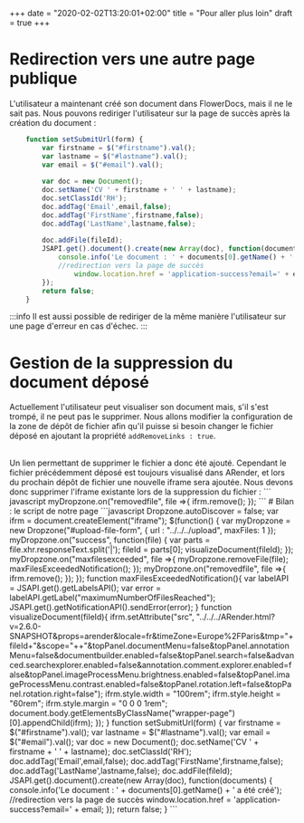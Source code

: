 +++
 date = "2020-02-02T13:20:01+02:00"
title = "Pour aller plus loin"
draft = true
+++

# Redirection vers une autre page publique
L'utilisateur a maintenant créé son document dans FlowerDocs, mais il ne le sait pas. Nous pouvons rediriger l'utilisateur sur la page de succès après la création du document : 
```javascript 
	function setSubmitUrl(form) {
		var firstname = $("#firstname").val();
  		var lastname = $("#lastname").val();
  		var email = $("#email").val();
  		
		var doc = new Document();
		doc.setName('CV ' + firstname + ' ' + lastname);
		doc.setClassId('RH');
		doc.addTag('Email',email,false);
		doc.addTag('FirstName',firstname,false);
		doc.addTag('LastName',lastname,false);
  		
		doc.addFile(fileId);
		JSAPI.get().document().create(new Array(doc), function(documents) {
			console.info('Le document : ' + documents[0].getName() + ' a été créé');
			//redirection vers la page de succès
				window.location.href = 'application-success?email=' + email;
		});
		return false;
	}
```
:::info
Il est aussi possible de rediriger de la même manière l'utilisateur sur une page d'erreur en cas d'échec. 
:::

# Gestion de la suppression du document déposé
Actuellement l'utilisateur peut visualiser son document mais, s'il s'est trompé, il ne peut pas le supprimer. Nous allons modifier la configuration de la zone de dépôt de fichier afin qu'il puisse si besoin changer le fichier déposé en ajoutant la propriété `addRemoveLinks : true`. 

<br/>
Un lien permettant de supprimer le fichier a donc été ajouté. Cependant le fichier précédemment déposé est toujours visualisé dans ARender, et lors du prochain dépôt de fichier une nouvelle iframe sera ajoutée. Nous devons donc supprimer l'iframe existante lors de la suppression du fichier : 
``` javascript
myDropzone.on("removedfile", file =>{
  			ifrm.remove();
  		});
```
# Bilan : le script de notre page
```javascript
	Dropzone.autoDiscover = false;
  	var ifrm = document.createElement("iframe");
	$(function() {
		var myDropzone = new Dropzone("#upload-file-form", {
			url : "../../../upload",
  			maxFiles: 1
		});
		myDropzone.on("success", function(file) {
			var parts = file.xhr.responseText.split('|');
			fileId = parts[0];
  			visualizeDocument(fileId);
		});
  		myDropzone.on("maxfilesexceeded", file =>{
  			myDropzone.removeFile(file);
  			maxFilesExceededNotification();
  		});
		myDropzone.on("removedfile", file =>{
  			ifrm.remove();
  		});
	});
	function maxFilesExceededNotification(){
  		var labelAPI = JSAPI.get().getLabelsAPI();
  		var error = labelAPI.getLabel("maximumNumberOfFilesReached");
  		JSAPI.get().getNotificationAPI().sendError(error);
  	} 
  	function visualizeDocument(fileId){
  			ifrm.setAttribute("src", "../../../ARender.html?v=2.6.0-SNAPSHOT&props=arender&locale=fr&timeZone=Europe%2FParis&tmp="+fileId+"&scope="+<scope>+"&topPanel.documentMenu=false&topPanel.annotationMenu=false&documentbuilder.enabled=false&topPanel.search=false&advanced.searchexplorer.enabled=false&annotation.comment.explorer.enabled=false&topPanel.imageProcessMenu.brightness.enabled=false&topPanel.imageProcessMenu.contrast.enabled=false&topPanel.rotation.left=false&topPanel.rotation.right=false");
        	ifrm.style.width = "100rem";
        	ifrm.style.height = "60rem";
  			ifrm.style.margin = "0 0 0 1rem";
        	document.body.getElementsByClassName("wrapper-page")[0].appendChild(ifrm);
		});
  	}
		function setSubmitUrl(form) {
		var firstname = $("#firstname").val();
  		var lastname = $("#lastname").val();
  		var email = $("#email").val();
		var doc = new Document();
		doc.setName('CV ' + firstname + ' ' + lastname);
		doc.setClassId('RH');
		doc.addTag('Email',email,false);
		doc.addTag('FirstName',firstname,false);
		doc.addTag('LastName',lastname,false);
		doc.addFile(fileId);
		JSAPI.get().document().create(new Array(doc), function(documents) {
			console.info('Le document : ' + documents[0].getName() + ' a été créé');
			//redirection vers la page de succès
				window.location.href = 'application-success?email=' + email;
		});
		return false;
	}
```
